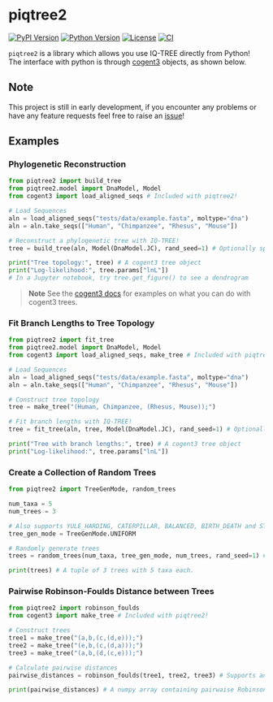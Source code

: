 # piqtree2

[![PyPI Version](https://img.shields.io/pypi/v/piqtree2)](https://pypi.org/project/piqtree2/)
[![Python Version](https://img.shields.io/pypi/pyversions/piqtree2)](https://pypi.org/project/piqtree2/)
[![License](https://img.shields.io/github/license/iqtree/piqtree2)](https://github.com/iqtree/piqtree2/blob/main/LICENSE)
[![CI](https://github.com/iqtree/piqtree2/workflows/CI/badge.svg)](https://github.com/iqtree/piqtree2/actions/workflows/ci.yml)

<!-- [![Coverage Status](https://coveralls.io/repos/github/iqtree/piqtree2/badge.svg?branch=main)](https://coveralls.io/github/iqtree/piqtree2?branch=main) -->

`piqtree2` is a library which allows you use IQ-TREE directly from Python! The interface with python is through [cogent3](https://cogent3.org) objects, as shown below.

## Note

This project is still in early development, if you encounter any problems or have any feature requests feel free to raise an [issue](https://github.com/iqtree/piqtree2/issues)!

## Examples

### Phylogenetic Reconstruction

```python
from piqtree2 import build_tree
from piqtree2.model import DnaModel, Model
from cogent3 import load_aligned_seqs # Included with piqtree2!

# Load Sequences
aln = load_aligned_seqs("tests/data/example.fasta", moltype="dna")
aln = aln.take_seqs(["Human", "Chimpanzee", "Rhesus", "Mouse"])

# Reconstruct a phylogenetic tree with IQ-TREE!
tree = build_tree(aln, Model(DnaModel.JC), rand_seed=1) # Optionally specify a random seed.

print("Tree topology:", tree) # A cogent3 tree object
print("Log-likelihood:", tree.params["lnL"])
# In a Jupyter notebook, try tree.get_figure() to see a dendrogram
```

> **Note**
> See the [cogent3 docs](https://cogent3.org) for examples on what you can do with cogent3 trees.

### Fit Branch Lengths to Tree Topology

```python
from piqtree2 import fit_tree
from piqtree2.model import DnaModel, Model
from cogent3 import load_aligned_seqs, make_tree # Included with piqtree2!

# Load Sequences
aln = load_aligned_seqs("tests/data/example.fasta", moltype="dna")
aln = aln.take_seqs(["Human", "Chimpanzee", "Rhesus", "Mouse"])

# Construct tree topology
tree = make_tree("(Human, Chimpanzee, (Rhesus, Mouse));")

# Fit branch lengths with IQ-TREE!
tree = fit_tree(aln, tree, Model(DnaModel.JC), rand_seed=1) # Optionally specify a random seed.

print("Tree with branch lengths:", tree) # A cogent3 tree object
print("Log-likelihood:", tree.params["lnL"])
```

### Create a Collection of Random Trees

```python
from piqtree2 import TreeGenMode, random_trees

num_taxa = 5
num_trees = 3 

# Also supports YULE_HARDING, CATERPILLAR, BALANCED, BIRTH_DEATH and STAR_TREE
tree_gen_mode = TreeGenMode.UNIFORM 

# Randomly generate trees
trees = random_trees(num_taxa, tree_gen_mode, num_trees, rand_seed=1) # Optionally specify a random seed.

print(trees) # A tuple of 3 trees with 5 taxa each.
```

### Pairwise Robinson-Foulds Distance between Trees

```python
from piqtree2 import robinson_foulds
from cogent3 import make_tree # Included with piqtree2!

# Construct trees
tree1 = make_tree("(a,b,(c,(d,e)));")
tree2 = make_tree("(e,b,(c,(d,a)));")
tree3 = make_tree("(a,b,(d,(c,e)));")

# Calculate pairwise distances
pairwise_distances = robinson_foulds(tree1, tree2, tree3) # Supports any number of trees (for a sequence of trees use *seq_of_trees)

print(pairwise_distances) # A numpy array containing pairwaise Robinson-Foulds distances between trees
```
